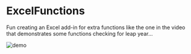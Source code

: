 # ExcelFunctions
Fun creating an Excel add-in for extra functions like the one in the video that demonstrates some functions checking for leap year...

![demo](https://github.com/savaged/ExcelFunctions/assets/112491/344cfa7e-8544-4b12-9e99-44c4a1e0f857)

